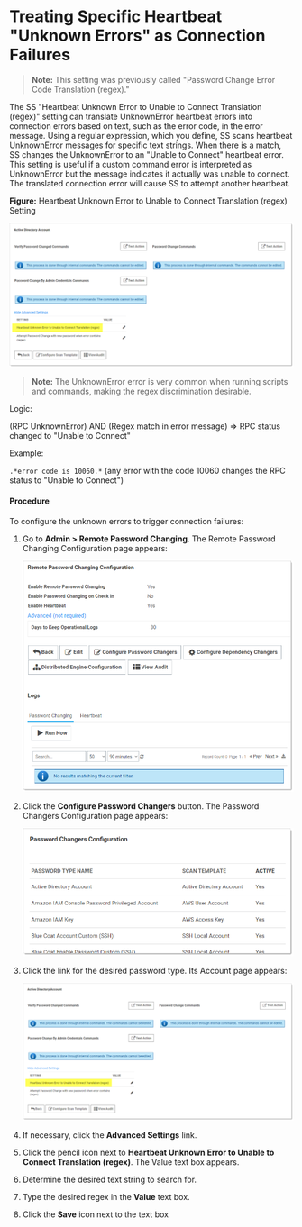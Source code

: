 [title]: # (Treating Specific Heartbeat "Unknown Errors" as Connection Failures)
[tags]: # (Unknown Errors)
[priority]: # (1000)

# Treating Specific Heartbeat "Unknown Errors" as Connection Failures

> **Note:** This setting was previously called "Password Change Error Code Translation (regex)."

The SS "Heartbeat Unknown Error to Unable to Connect Translation (regex)" setting can translate UnknownError heartbeat errors into connection errors based on text, such as the error code, in the error message. Using a regular expression, which you define, SS scans heartbeat UnknownError messages for specific text strings. When there is a match, SS changes the UnknownError to an "Unable to Connect" heartbeat error.  This setting is useful if a custom command error is interpreted as UnknownError but the message indicates it actually was unable to connect. The translated connection error will cause SS to attempt another heartbeat.

**Figure:** Heartbeat Unknown Error to Unable to Connect Translation (regex) Setting

![image-20191105131917774](images/image-20191105131917774.png)

> **Note:** The UnknownError error is very common when running scripts and commands, making the regex discrimination desirable.

Logic:

(RPC UnknownError) AND (Regex match in error message) \=\> RPC status changed to "Unable to Connect"

Example:

`.*error code is 10060.*`  (any error with the code 10060 changes the RPC status to "Unable to Connect")

#### Procedure

To configure the unknown errors to trigger connection failures:

1. Go to **Admin > Remote Password Changing**. The Remote Password Changing Configuration page appears:

   ![image-20191203153013109](images/image-20191203153013109.png)

1. Click the **Configure Password Changers** button. The Password Changers Configuration page appears:

   ![image-20191105140347335](images/image-20191105140347335.png)

1. Click the link for the desired password type. Its Account page appears:

   ![image-20191105131917774](images/image-20191105131917774.png)

1. If necessary, click the **Advanced Settings** link.

1. Click the pencil icon next to **Heartbeat Unknown Error to Unable to Connect Translation (regex)**. The Value text box appears.

1. Determine the desired text string to search for.

1. Type the desired regex in the **Value** text box.

1. Click the **Save** icon next to the text box
